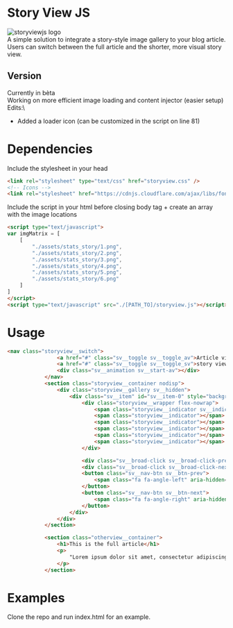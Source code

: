 # Story View JS
![storyviewjs logo](https://i.ibb.co/0CSMgb7/storyview-logo-s.png)  
A simple solution to integrate a story-style image gallery to your blog article.\
Users can switch between the full article and the shorter, more visual story view.

## Version
Currently in bèta\
Working on more efficient image loading and content injector (easier setup)\
Edits:\
* Added a loader icon (can be customized in the script on line 81)

# Dependencies
Include the stylesheet in your head
```html
<link rel="stylesheet" type="text/css" href="storyview.css" />
<!-- Icons -->
<link rel="stylesheet" href="https://cdnjs.cloudflare.com/ajax/libs/font-awesome/4.7.0/css/font-awesome.min.css">
```

Include the script in your html before closing body tag + create an array with the image locations
```html
<script type="text/javascript">
var imgMatrix = [
    [
        "./assets/stats_story/1.png",
        "./assets/stats_story/2.png",
        "./assets/stats_story/3.png",
        "./assets/stats_story/4.png",
        "./assets/stats_story/5.png",
        "./assets/stats_story/6.png"
    ]
]
</script>
<script type="text/javascript" src="./[PATH_TO]/storyview.js"></script>
```

# Usage
```html
<nav class="storyview__switch">
                <a href="#" class="sv__toggle sv__toggle_av">Article view</a>
                <a href="#" class="sv__toggle sv__toggle_sv">story view</a>
                <div class="sv__animation sv__start-av"></div>
            </nav>
            <section class="storyview__container nodisp">
                <div class="storyview__gallery sv__hidden">
                    <div class="sv__item" id="sv__item-0" style="background-image: url('FIRST_IMAGE_URL');" sv-current-img="0">
                        <div class="storyview__wrapper flex-nowrap">
                            <span class="storyview__indicator sv__indicator-active"></span>
                            <span class="storyview__indicator"></span>
                            <span class="storyview__indicator"></span>
                            <span class="storyview__indicator"></span>
                            <span class="storyview__indicator"></span>
                            <span class="storyview__indicator"></span>
                        </div>

                        <div class="sv__broad-click sv__broad-click-prev"></div>
                        <div class="sv__broad-click sv__broad-click-next"></div>
                        <button class="sv__nav-btn sv__btn-prev">
                            <span class="fa fa-angle-left" aria-hidden="true"></span>
                        </button>
                        <button class="sv__nav-btn sv__btn-next">
                            <span class="fa fa-angle-right" aria-hidden="true"></span>
                        </button>
                    </div>
                </div>
            </section>

            <section class="otherview__container">
                <h1>This is the full article</h1>
                <p>
                    "Lorem ipsum dolor sit amet, consectetur adipiscing elit, sed do eiusmod tempor incididunt ut labore et dolore magna aliqua. Ut enim ad minim veniam, quis nostrud exercitation ullamco laboris nisi ut aliquip ex ea commodo consequat. Duis aute irure dolor in reprehenderit in voluptate velit esse cillum dolore eu fugiat nulla pariatur. Excepteur sint occaecat cupidatat non proident, sunt in culpa qui officia deserunt mollit anim id est laborum."
                </p>
            </section>
```
# Examples
Clone the repo and run index.html for an example.